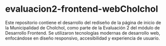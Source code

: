 # evaluacion2-frontend-webCholchol
Este repositorio contiene el desarrollo del rediseño de la página de inicio de la Municipalidad de Cholchol, como parte de la Evaluación 2 del módulo de Desarrollo Frontend. Se utilizaron tecnologías modernas de desarrollo web, enfocándose en diseño responsivo, accesibilidad y experiencia de usuario.
